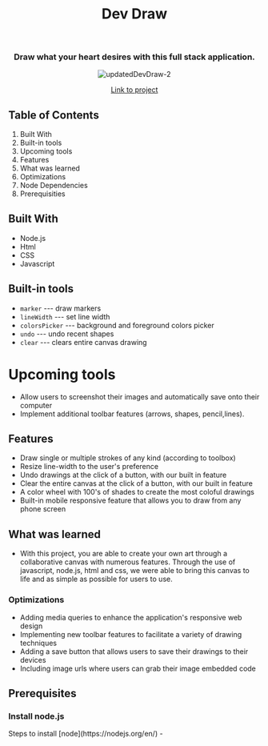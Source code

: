 <h1 align="center">Dev Draw </h1>



<div align ="center"> 
  <h3 style="italic">Draw what your heart desires with this full stack application.</h3>


![updatedDevDraw-2](https://user-images.githubusercontent.com/101071525/171235459-d14a068c-6269-47a9-b482-f31941df7030.png)


[Link to project](https://devdraw.netlify.app/)
</div>

## Table of Contents 

1. Built With 
3. Built-in tools
4. Upcoming tools
5. Features
6. What was learned 
7. Optimizations
8. Node Dependencies
9. Prerequisities



## Built With 
* Node.js
* Html
* CSS
* Javascript

## Built-in tools
* `marker` --- draw markers
* `lineWidth` --- set line width
* `colorsPicker` --- background and foreground colors picker
* `undo` --- undo recent shapes
* `clear` --- clears entire canvas drawing

# Upcoming tools

* Allow users to screenshot their images and automatically save onto their computer
* Implement additional toolbar features (arrows, shapes, pencil,lines).

## Features

* Draw single or multiple strokes of any kind (according to toolbox)
* Resize line-width to the user's preference
* Undo drawings at the click of a button, with our built in feature 
* Clear the entire canvas at the click of a button, with our built in feature 
* A color wheel with 100's of shades to create the most coloful drawings
* Built-in mobile responsive feature that allows you to draw from any phone screen

## What was learned 
* With this project, you are able to create your own art through a collaborative canvas with numerous features. Through the use of javascript, node.js, html and css, we were able to bring this canvas to life and as simple as possible for users to use.  

### Optimizations
* Adding media queries to enhance the application's responsive web design
* Implementing new toolbar features to facilitate a variety of drawing techniques
* Adding a save button that allows users to save their drawings to their devices
* Including image urls where users can grab their image embedded code

## Prerequisites 
<h3> Install node.js</h3>
Steps to install [node](https://nodejs.org/en/) 
-
  
